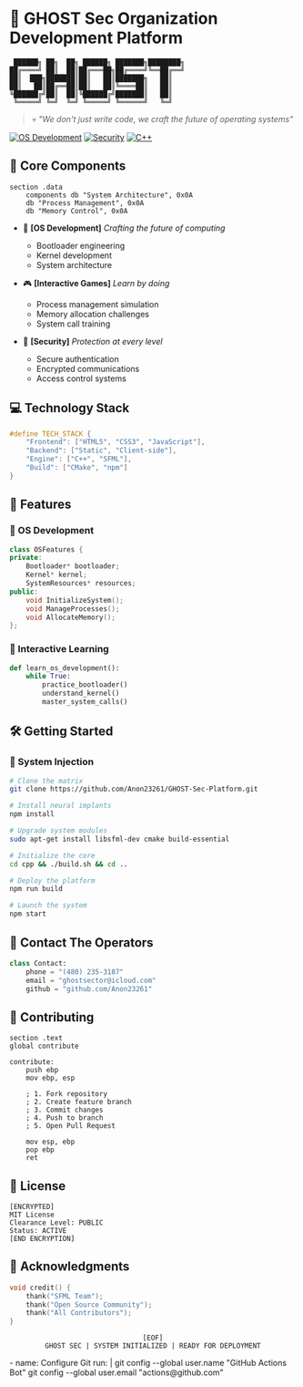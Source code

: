# 👻 GHOST Sec Organization Development Platform

```ascii
 ██████╗ ██╗  ██╗ ██████╗ ███████╗████████╗
██╔════╝ ██║  ██║██╔═══██╗██╔════╝╚══██╔══╝
██║  ███╗███████║██║   ██║███████╗   ██║   
██║   ██║██╔══██║██║   ██║╚════██║   ██║   
╚██████╔╝██║  ██║╚██████╔╝███████║   ██║   
 ╚═════╝ ╚═╝  ╚═╝ ╚═════╝ ╚══════╝   ╚═╝   
```

> 💀 _"We don't just write code, we craft the future of operating systems"_

[![OS Development](https://img.shields.io/badge/OS-Development-brightgreen?style=for-the-badge&logo=linux&logoColor=white)](https://github.com/Anon23261)
[![Security](https://img.shields.io/badge/Security-First-red?style=for-the-badge&logo=hackaday&logoColor=white)](https://github.com/Anon23261)
[![C++](https://img.shields.io/badge/C++-Game-blue?style=for-the-badge&logo=cplusplus&logoColor=white)](https://github.com/Anon23261)

## 🔮 Core Components

```assembly
section .data
    components db "System Architecture", 0x0A
    db "Process Management", 0x0A
    db "Memory Control", 0x0A
```

- 🔲 **[OS Development]** _Crafting the future of computing_
  - Bootloader engineering
  - Kernel development
  - System architecture

- 🎮 **[Interactive Games]** _Learn by doing_
  - Process management simulation
  - Memory allocation challenges
  - System call training

- 🔐 **[Security]** _Protection at every level_
  - Secure authentication
  - Encrypted communications
  - Access control systems

## 💻 Technology Stack

```c
#define TECH_STACK {
    "Frontend": ["HTML5", "CSS3", "JavaScript"],
    "Backend": ["Static", "Client-side"],
    "Engine": ["C++", "SFML"],
    "Build": ["CMake", "npm"]
}
```

## 🚀 Features

### 🔧 OS Development
```cpp
class OSFeatures {
private:
    Bootloader* bootloader;
    Kernel* kernel;
    SystemResources* resources;
public:
    void InitializeSystem();
    void ManageProcesses();
    void AllocateMemory();
};
```

### 🎯 Interactive Learning
```python
def learn_os_development():
    while True:
        practice_bootloader()
        understand_kernel()
        master_system_calls()
```

## 🛠 Getting Started

### 💉 System Injection
```bash
# Clone the matrix
git clone https://github.com/Anon23261/GHOST-Sec-Platform.git

# Install neural implants
npm install

# Upgrade system modules
sudo apt-get install libsfml-dev cmake build-essential

# Initialize the core
cd cpp && ./build.sh && cd ..

# Deploy the platform
npm run build

# Launch the system
npm start
```

## 📡 Contact The Operators

```python
class Contact:
    phone = "(480) 235-3187"
    email = "ghostsector@icloud.com"
    github = "github.com/Anon23261"
```

## 🔄 Contributing

```assembly
section .text
global contribute

contribute:
    push ebp
    mov ebp, esp
    
    ; 1. Fork repository
    ; 2. Create feature branch
    ; 3. Commit changes
    ; 4. Push to branch
    ; 5. Open Pull Request
    
    mov esp, ebp
    pop ebp
    ret
```

## 📜 License

```
[ENCRYPTED]
MIT License
Clearance Level: PUBLIC
Status: ACTIVE
[END ENCRYPTION]
```

## 🌟 Acknowledgments

```c
void credit() {
    thank("SFML Team");
    thank("Open Source Community");
    thank("All Contributors");
}
```

<div align="center">

```ascii
[EOF]
GHOST SEC | SYSTEM INITIALIZED | READY FOR DEPLOYMENT
```

</div>
- name: Configure Git
  run: |
    git config --global user.name "GitHub Actions Bot"
    git config --global user.email "actions@github.com"